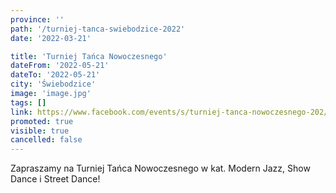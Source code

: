```yaml
---
province: ''
path: '/turniej-tanca-swiebodzice-2022'
date: '2022-03-21'

title: 'Turniej Tańca Nowoczesnego'
dateFrom: '2022-05-21'
dateTo: '2022-05-21'
city: 'Świebodzice'
image: 'image.jpg'
tags: []
link: https://www.facebook.com/events/s/turniej-tanca-nowoczesnego-202/550780546228887/
promoted: true
visible: true
cancelled: false
---
```

Zapraszamy na Turniej Tańca Nowoczesnego w kat. Modern Jazz, Show Dance i Street Dance! 
